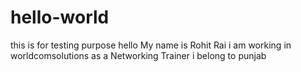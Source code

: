 # hello-world
this is for testing purpose
hello My name is Rohit Rai 
i am working in worldcomsolutions as a Networking Trainer
i belong to punjab
